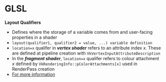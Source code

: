 # GLSL 

**Layout Qualifiers**
  - Defines where the storage of a variable comes from and user-facing properties in a shader
  - `layout(qualifier1​, qualifier2​ = value, ...) variable definition`
  - `location=x` qualifer in ***vertex shader*** refers to an attribute index *x*. These are defined at pipeline creation with `VkVertexInputAttributeDescription`
  - In the ***fragment shader***, `location=x` qualifer refers to colour attachment *x* defined by `VkRenderingInfo::pColorAttachments[x]` used in RenderPass creation
  - [For more information](https://www.khronos.org/opengl/wiki/Layout_Qualifier_(GLSL))
